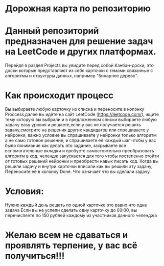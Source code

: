 # Дорожная карта по репозиторию

# Данный репозиторий предназначен для решение задач на LeetCode и других платформах.
Перейдя в раздел Projects вы увидите перед собой Канбан-доски, это доски которые представляют из себя карточки с темами связанные с алгоритмы и структуры данных, например "Бинарное дерево".

# Как происходит процесс
Вы выбираете любую карточку из списка
и переносите в колонку Proccess,далее вы идёте на сайт LeetCode (https://leetcode.com/), ищите тему которую вы выбрали и в предложенном списки выбираете любую задачу easy уровня и решаете,если у вас не получается решить задачу,смотрите на решения других кандидатов или спрашиваете у нейронки, важно условие вы спрашиваете у нейронки только алгоритм а не само готовое решение, 
и спрашиваете ёё каждый шаг чтобы у вас было понимание как делать это задание, закрываете все вспомогательные вкладки и пробуете самостоятельно преобразовать алгоритм в код, челендж запускается для того чтобы постепенно отойти от готовых решений  нейронки  и преобрести навык писать код.
Когда вы решили задачу и внутри карточки вписали как вы решили эту задачу, Переносите её в колонку Done.
Что означает что вы сделали задачу. 

# Условия: 
Нужно каждый день решать по одной карточке это равно что одна задача 
Eсли вы не успели сделать одну карточку до 00:00, вы перечисляете по 150 рублей каждому 
из участников данного челенджа 

# Желаю всем не сдаваться и проявлять терпение, у вас всё получиться!!!
